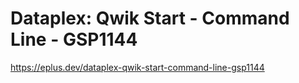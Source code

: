 # Dataplex: Qwik Start - Command Line - GSP1144

<https://eplus.dev/dataplex-qwik-start-command-line-gsp1144>